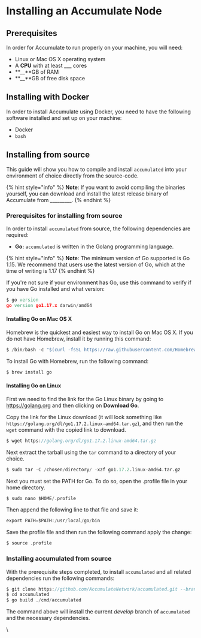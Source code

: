# Installing an Accumulate Node

## Prerequisites

In order for Accumulate to run properly on your machine, you will need:

* Linux or Mac OS X operating system
* A **CPU** with at least **\_\_\_** cores
* **\_\_**GB of RAM
* **\_\_**GB of free disk space

## Installing with Docker

In order to install Accumulate using Docker, you need to have the following software installed and set up on your machine:

* Docker
* `bash`

## Installing from source

This guide will show you how to compile and install `accumulated` into your environment of choice directly from the source-code.

{% hint style="info" %}
**Note**: If you want to avoid compiling the binaries yourself, you can download and install the latest release binary of Accumulate from \_\_\_\_\_\_\_\_\_.
{% endhint %}

### Prerequisites for installing from source

In order to install `accumulated` from source, the following dependencies are required:

* **Go:** `accumulated` is written in the Golang programming language.

{% hint style="info" %}
**Note**: The minimum version of Go supported is Go 1.15. We recommend that users use the latest version of Go, which at the time of writing is 1.17
{% endhint %}

If you're not sure if your environment has Go, use this command to verify if you have Go installed and what version:

```d
$ go version
go version go1.17.x darwin/amd64
```

####

#### Installing Go on Mac OS X

Homebrew is the quickest and easiest way to install Go on Mac OS X. If you do not have Homebrew, install it by running this command:

```d
$ /bin/bash -c "$(curl -fsSL https://raw.githubusercontent.com/Homebrew/install/HEAD/install.sh)"
```

To install Go with Homebrew, run the following command:

```d
$ brew install go
```





#### Installing Go on Linux

First we need to find the link for the Go Linux binary by going to https://golang.org and then clicking on **Download Go**.

Copy the link for the Linux download (it will look something like `https://golang.org/dl/go1.17.2.linux-amd64.tar.gz`), and then run the `wget` command with the copied link to download.

```d
$ wget https://golang.org/dl/go1.17.2.linux-amd64.tar.gz
```

Next extract the tarball using the `tar` command to a directory of your choice.

```d
$ sudo tar -C /chosen/directory/ -xzf go1.17.2.linux-amd64.tar.gz
```

Next you must set the PATH for Go. To do so, open the .profile file in your home directory.

```d
$ sudo nano $HOME/.profile
```

Then append the following line to that file and save it:

```c
export PATH=$PATH:/usr/local/go/bin
```

Save the profile file and then run the following command apply the change:

```d
$ source .profile
```





### Installing accumulated from source

With the prerequisite steps completed, to install `accumulated` and all related dependencies run the following commands:

```d
$ git clone https://github.com/AccumulateNetwork/accumulated.git --branch develop
$ cd accumulated
$ go build ./cmd/accumulated
```

The command above will install the current _develop_ branch of `accumulated` and the necessary dependencies.

\
